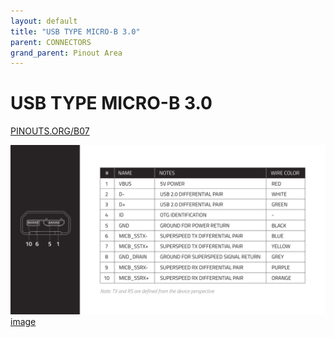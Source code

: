 ```yaml
---
layout: default
title: "USB TYPE MICRO-B 3.0"
parent: CONNECTORS
grand_parent: Pinout Area
---
```


# USB TYPE MICRO-B 3.0

<a href="https://www.PINOUTS.ORG/B07">PINOUTS.ORG/B07</a>

![image](./assets/12.png)  
[image](./assets/12.png)
